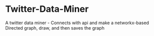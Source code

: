 # Twitter-Data-Miner
A twitter data miner - Connects with api and make a networkx-based Directed graph, draw, and then saves the graph

